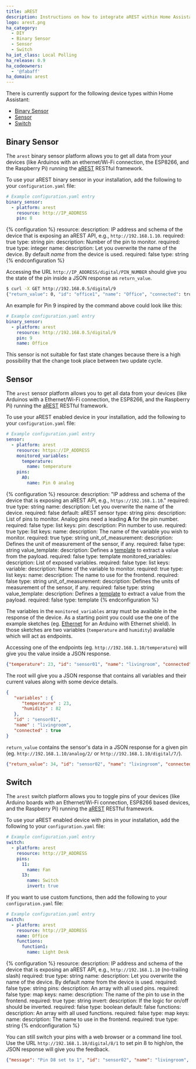 ```yaml
---
title: aREST
description: Instructions on how to integrate aREST within Home Assistant.
logo: arest.png
ha_category:
  - DIY
  - Binary Sensor
  - Sensor
  - Switch
ha_iot_class: Local Polling
ha_release: 0.9
ha_codeowners:
  - '@fabaff'
ha_domain: arest
---
```


There is currently support for the following device types within Home Assistant:

- [Binary Sensor](#binary-sensor)
- [Sensor](#sensor)
- [Switch](#switch)

## Binary Sensor

The `arest` binary sensor platform allows you to get all data from your devices (like Arduinos with an ethernet/Wi-Fi connection, the ESP8266, and the Raspberry Pi) running the [aREST](https://arest.io/) RESTful framework.

To use your aREST binary sensor in your installation, add the following to your `configuration.yaml` file:

```yaml
# Example configuration.yaml entry
binary_sensor:
  - platform: arest
    resource: http://IP_ADDRESS
    pin: 8
```

{% configuration %}
resource:
  description: IP address and schema of the device that is exposing an aREST API, e.g., `http://192.168.1.10`.
  required: true
  type: string
pin:
  description: Number of the pin to monitor.
  required: true
  type: integer
name:
  description: Let you overwrite the name of the device. By default *name* from the device is used.
  required: false
  type: string
{% endconfiguration %}

Accessing the URL `http://IP_ADDRESS/digital/PIN_NUMBER` should give you the state of the pin inside a JSON response as `return_value`.

```bash
$ curl -X GET http://192.168.0.5/digital/9
{"return_value": 0, "id": "office1", "name": "Office", "connected": true}
```

An example for Pin 9 inspired by the command above could look like this:

```yaml
# Example configuration.yaml entry
binary_sensor:
  - platform: arest
    resource: http://192.168.0.5/digital/9
    pin: 9
    name: Office
```

<div class='note'>
This sensor is not suitable for fast state changes because there is a high possibility that the change took place between two update cycle.
</div>

## Sensor

The `arest` sensor platform allows you to get all data from your devices (like Arduinos with a Ethernet/Wi-Fi connection, the ESP8266, and the Raspberry Pi) running the [aREST](https://arest.io/) RESTful framework.

To use your aREST enabled device in your installation, add the following to your `configuration.yaml` file:

```yaml
# Example configuration.yaml entry
sensor:
  - platform: arest
    resource: https://IP_ADDRESS
    monitored_variables:
      temperature:
        name: temperature
    pins:
      A0:
        name: Pin 0 analog
```

{% configuration %}
resource:
  description: "IP address and schema of the device that is exposing an aREST API, e.g., `https://192.168.1.10`."
  required: true
  type: string
name:
  description: Let you overwrite the name of the device.
  required: false
  default: aREST sensor
  type: string
pins:
  description: List of pins to monitor. Analog pins need a leading **A** for the pin number.
  required: false
  type: list
  keys:
    pin:
      description: Pin number to use.
      required: true
      type: list
      keys:
        name:
          description: The name of the variable you wish to monitor.
          required: true
          type: string
        unit_of_measurement:
          description: Defines the unit of measurement of the sensor, if any.
          required: false
          type: string
        value_template:
          description: Defines a [template](/docs/configuration/templating/#processing-incoming-data) to extract a value from the payload.
          required: false
          type: template
monitored_variables:
  description: List of exposed variables.
  required: false
  type: list
  keys:
    variable:
      description: Name of the variable to monitor.
      required: true
      type: list
      keys:
        name:
          description: The name to use for the frontend.
          required: false
          type: string
        unit_of_measurement:
          description: Defines the units of measurement of the sensor, if any.
          required: false
          type: string
        value_template:
          description: Defines a [template](/docs/configuration/templating/#processing-incoming-data) to extract a value from the payload.
          required: false
          type: template
{% endconfiguration %}

The variables in the `monitored_variables` array must be available in the response of the device. As a starting point you could use the one of the example sketches (eg.  [Ethernet](https://raw.githubusercontent.com/marcoschwartz/aREST/master/examples/Ethernet/Ethernet.ino) for an Arduino with Ethernet shield). In those sketches are two variables (`temperature` and `humidity`) available which will act as endpoints.

Accessing one of the endpoints (eg. `http://192.168.1.10/temperature`) will give you the value inside a JSON response.

```json
{"temperature": 23, "id": "sensor01", "name": "livingroom", "connected": true}
```

The root will give you a JSON response that contains all variables and their current values along with some device details.

```json
{
   "variables" : {
      "temperature" : 23,
      "humidity" : 82
   },
   "id" : "sensor01",
   "name" : "livingroom",
   "connected" : true
}
```

`return_value` contains the sensor's data in a JSON response for a given pin (eg. `http://192.168.1.10/analog/2/` or  `http://192.168.1.10/digital/7/`).

```json
{"return_value": 34, "id": "sensor02", "name": "livingroom", "connected": true}
```

## Switch

The `arest` switch platform allows you to toggle pins of your devices (like Arduino boards with an Ethernet/Wi-Fi connection, ESP8266 based devices, and the Raspberry Pi) running the [aREST](https://arest.io/) RESTful framework.

To use your aREST enabled device with pins in your installation, add the following to your `configuration.yaml` file:

```yaml
# Example configuration.yaml entry
switch:
  - platform: arest
    resource: http://IP_ADDRESS
    pins:
      11:
        name: Fan
      13:
        name: Switch
        invert: true
```

If you want to use custom functions, then add the following to your `configuration.yaml` file:

```yaml
# Example configuration.yaml entry
switch:
  - platform: arest
    resource: http://IP_ADDRESS
    name: Office
    functions:
      function1:
        name: Light Desk
```

{% configuration %}
resource:
  description: IP address and schema of the device that is exposing an aREST API, e.g., `http://192.168.1.10` (no-trailing slash)
  required: true
  type: string
name:
  description: Let you overwrite the name of the device. By default *name* from the device is used.
  required: false
  type: string
pins:
  description: An array with all used pins.
  required: false
  type: map
  keys:
    name:
      description: The name of the pin to use in the frontend.
      required: true
      type: string
    invert:
      description: If the logic for on/off should be inverted.
      required: false
      type: boolean
      default: false
functions:
  description: An array with all used functions.
  required: false
  type: map
  keys:
    name:
      description: The name to use in the frontend.
      required: true
      type: string
{% endconfiguration %}

You can still switch your pins with a web browser or a command line tool. Use the URL `http://192.168.1.10/digital/8/1` to set pin 8 to high/on, the JSON response will give you the feedback.

```json
{"message": "Pin D8 set to 1", "id": "sensor02", "name": "livingroom", "connected": true}
```
